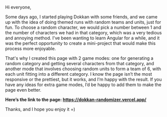 Hi everyone,

Some days ago, I started playing Dokkan with some friends, and we came up with the idea of doing themed runs with random teams and units, just for fun. To choose a random character, we would pick a number between 1 and the number of characters we had in that category, which was a very tedious and annoying method. I've been wanting to learn Angular for a while, and it was the perfect opportunity to create a mini-project that would make this process more enjoyable.

That's why I created this page with 2 game modes: one for generating a random category and getting several characters from that category, and another mode that involves choosing random units to form a team of 6, with each unit fitting into a different category. I know the page isn’t the most responsive or the prettiest, but it works, and I’m happy with the result. If you have any ideas for extra game modes, I’d be happy to add them to make the page even better.

**Here’s the link to the page: https://dokkan-randomizer.vercel.app/**

Thanks, and I hope you enjoy it =)

